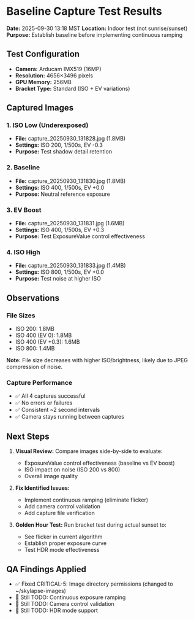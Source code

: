 # Baseline Capture Test Results

**Date:** 2025-09-30 13:18 MST
**Location:** Indoor test (not sunrise/sunset)
**Purpose:** Establish baseline before implementing continuous ramping

## Test Configuration

- **Camera:** Arducam IMX519 (16MP)
- **Resolution:** 4656×3496 pixels
- **GPU Memory:** 256MB
- **Bracket Type:** Standard (ISO + EV variations)

## Captured Images

### 1. ISO Low (Underexposed)

- **File:** capture_20250930_131828.jpg (1.8MB)
- **Settings:** ISO 200, 1/500s, EV -0.3
- **Purpose:** Test shadow detail retention

### 2. Baseline

- **File:** capture_20250930_131830.jpg (1.8MB)
- **Settings:** ISO 400, 1/500s, EV +0.0
- **Purpose:** Neutral reference exposure

### 3. EV Boost

- **File:** capture_20250930_131831.jpg (1.6MB)
- **Settings:** ISO 400, 1/500s, EV +0.3
- **Purpose:** Test ExposureValue control effectiveness

### 4. ISO High

- **File:** capture_20250930_131833.jpg (1.4MB)
- **Settings:** ISO 800, 1/500s, EV +0.0
- **Purpose:** Test noise at higher ISO

## Observations

### File Sizes

- ISO 200: 1.8MB
- ISO 400 (EV 0): 1.8MB
- ISO 400 (EV +0.3): 1.6MB
- ISO 800: 1.4MB

**Note:** File size decreases with higher ISO/brightness, likely due to JPEG compression of noise.

### Capture Performance

- ✅ All 4 captures successful
- ✅ No errors or failures
- ✅ Consistent ~2 second intervals
- ✅ Camera stays running between captures

## Next Steps

1. **Visual Review:** Compare images side-by-side to evaluate:

   - ExposureValue control effectiveness (baseline vs EV boost)
   - ISO impact on noise (ISO 200 vs 800)
   - Overall image quality

2. **Fix Identified Issues:**

   - Implement continuous ramping (eliminate flicker)
   - Add camera control validation
   - Add capture file verification

3. **Golden Hour Test:** Run bracket test during actual sunset to:
   - See flicker in current algorithm
   - Establish proper exposure curve
   - Test HDR mode effectiveness

## QA Findings Applied

- ✅ Fixed CRITICAL-5: Image directory permissions (changed to ~/skylapse-images)
- 🔲 Still TODO: Continuous exposure ramping
- 🔲 Still TODO: Camera control validation
- 🔲 Still TODO: HDR mode support
